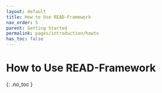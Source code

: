 ```yaml
---
layout: default
title: How to Use READ-Framework
nav_order: 5
parent: Getting Started
permalink: pages/introduction/howto
has_toc: false
---
```


# How to Use READ-Framework
{: .no_toc }
